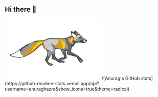 ## Hi there 👋
<img src="https://github.com/Ivan3324176/Ivan3324176/blob/main/1.gif" alt="The Unlimited" width="300">
![Anurag's GitHub stats](https://github-readme-stats.vercel.app/api?username=anuraghazra&show_icons=true&theme=radical)

